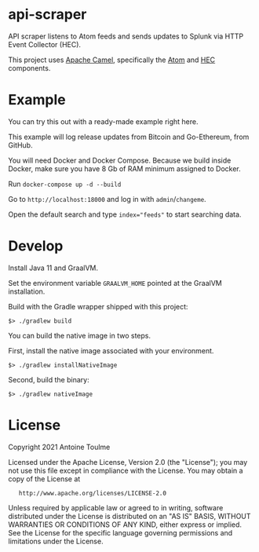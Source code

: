 # api-scraper

API scraper listens to Atom feeds and sends updates to Splunk via HTTP Event Collector (HEC).

This project uses [Apache Camel](https://camel.apache.org/), specifically the [Atom](https://camel.apache.org/components/3.13.x/atom-component.html) and [HEC](https://camel.apache.org/components/3.13.x/splunk-hec-component.html) components.

# Example

You can try this out with a ready-made example right here. 

This example will log release updates from Bitcoin and Go-Ethereum, from GitHub.

You will need Docker and Docker Compose. Because we build inside Docker, make sure you have 8 Gb of RAM minimum assigned to Docker.

Run `docker-compose up -d --build`

Go to `http://localhost:18000` and log in with `admin`/`changeme`.

Open the default search and type `index="feeds"` to start searching data.

# Develop

Install Java 11 and GraalVM.

Set the environment variable `GRAALVM_HOME` pointed at the GraalVM installation.

Build with the Gradle wrapper shipped with this project:

`$> ./gradlew build`

You can build the native image in two steps.

First, install the native image associated with your environment.

`$> ./gradlew installNativeImage`

Second, build the binary:

`$> ./gradlew nativeImage`


# License

Copyright 2021 Antoine Toulme

Licensed under the Apache License, Version 2.0 (the "License");
you may not use this file except in compliance with the License.
You may obtain a copy of the License at

       http://www.apache.org/licenses/LICENSE-2.0

Unless required by applicable law or agreed to in writing, software
distributed under the License is distributed on an "AS IS" BASIS,
WITHOUT WARRANTIES OR CONDITIONS OF ANY KIND, either express or implied.
See the License for the specific language governing permissions and
limitations under the License.